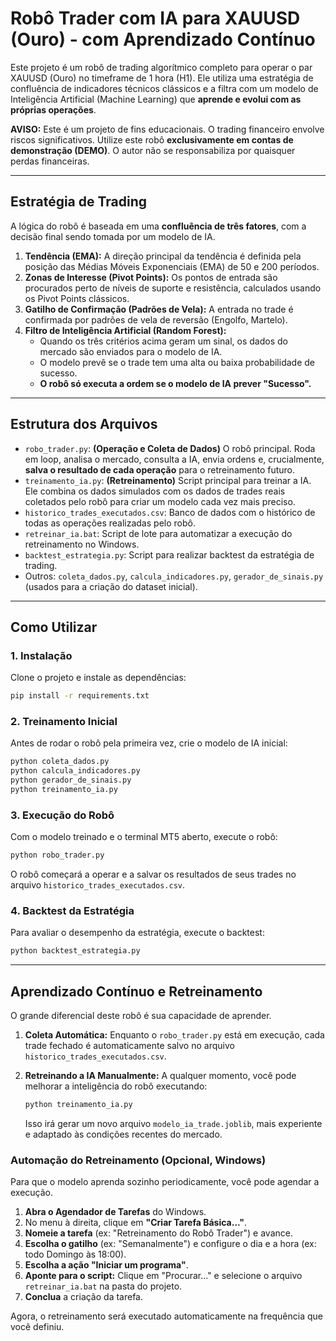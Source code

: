 # Robô Trader com IA para XAUUSD (Ouro) - com Aprendizado Contínuo

Este projeto é um robô de trading algorítmico completo para operar o par XAUUSD (Ouro) no timeframe de 1 hora (H1). Ele utiliza uma estratégia de confluência de indicadores técnicos clássicos e a filtra com um modelo de Inteligência Artificial (Machine Learning) que **aprende e evolui com as próprias operações**.

**AVISO:** Este é um projeto de fins educacionais. O trading financeiro envolve riscos significativos. Utilize este robô **exclusivamente em contas de demonstração (DEMO)**. O autor não se responsabiliza por quaisquer perdas financeiras.

---

## Estratégia de Trading

A lógica do robô é baseada em uma **confluência de três fatores**, com a decisão final sendo tomada por um modelo de IA.

1.  **Tendência (EMA):** A direção principal da tendência é definida pela posição das Médias Móveis Exponenciais (EMA) de 50 e 200 períodos.
2.  **Zonas de Interesse (Pivot Points):** Os pontos de entrada são procurados perto de níveis de suporte e resistência, calculados usando os Pivot Points clássicos.
3.  **Gatilho de Confirmação (Padrões de Vela):** A entrada no trade é confirmada por padrões de vela de reversão (Engolfo, Martelo).
4.  **Filtro de Inteligência Artificial (Random Forest):**
    *   Quando os três critérios acima geram um sinal, os dados do mercado são enviados para o modelo de IA.
    *   O modelo prevê se o trade tem uma alta ou baixa probabilidade de sucesso.
    *   **O robô só executa a ordem se o modelo de IA prever "Sucesso".**

---

## Estrutura dos Arquivos

*   `robo_trader.py`: **(Operação e Coleta de Dados)** O robô principal. Roda em loop, analisa o mercado, consulta a IA, envia ordens e, crucialmente, **salva o resultado de cada operação** para o retreinamento futuro.
*   `treinamento_ia.py`: **(Retreinamento)** Script principal para treinar a IA. Ele combina os dados simulados com os dados de trades reais coletados pelo robô para criar um modelo cada vez mais preciso.
*   `historico_trades_executados.csv`: Banco de dados com o histórico de todas as operações realizadas pelo robô.
*   `retreinar_ia.bat`: Script de lote para automatizar a execução do retreinamento no Windows.
*   `backtest_estrategia.py`: Script para realizar backtest da estratégia de trading.
*   Outros: `coleta_dados.py`, `calcula_indicadores.py`, `gerador_de_sinais.py` (usados para a criação do dataset inicial).

---

## Como Utilizar

### 1. Instalação
Clone o projeto e instale as dependências:
```bash
pip install -r requirements.txt
```

### 2. Treinamento Inicial
Antes de rodar o robô pela primeira vez, crie o modelo de IA inicial:
```bash
python coleta_dados.py
python calcula_indicadores.py
python gerador_de_sinais.py
python treinamento_ia.py
```

### 3. Execução do Robô
Com o modelo treinado e o terminal MT5 aberto, execute o robô:
```bash
python robo_trader.py
```
O robô começará a operar e a salvar os resultados de seus trades no arquivo `historico_trades_executados.csv`.

### 4. Backtest da Estratégia
Para avaliar o desempenho da estratégia, execute o backtest:
```bash
python backtest_estrategia.py
```

---

## Aprendizado Contínuo e Retreinamento

O grande diferencial deste robô é sua capacidade de aprender.

1.  **Coleta Automática:** Enquanto o `robo_trader.py` está em execução, cada trade fechado é automaticamente salvo no arquivo `historico_trades_executados.csv`.

2.  **Retreinando a IA Manualmente:** A qualquer momento, você pode melhorar a inteligência do robô executando:
    ```bash
    python treinamento_ia.py
    ```
    Isso irá gerar um novo arquivo `modelo_ia_trade.joblib`, mais experiente e adaptado às condições recentes do mercado.

### Automação do Retreinamento (Opcional, Windows)

Para que o modelo aprenda sozinho periodicamente, você pode agendar a execução.

1.  **Abra o Agendador de Tarefas** do Windows.
2.  No menu à direita, clique em **"Criar Tarefa Básica..."**.
3.  **Nomeie a tarefa** (ex: "Retreinamento do Robô Trader") e avance.
4.  **Escolha o gatilho** (ex: "Semanalmente") e configure o dia e a hora (ex: todo Domingo às 18:00).
5.  **Escolha a ação "Iniciar um programa"**.
6.  **Aponte para o script:** Clique em "Procurar..." e selecione o arquivo `retreinar_ia.bat` na pasta do projeto.
7.  **Conclua** a criação da tarefa.

Agora, o retreinamento será executado automaticamente na frequência que você definiu.